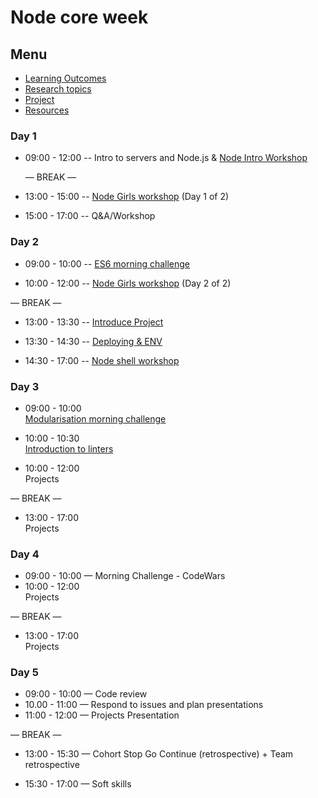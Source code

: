 # Node core week

## Menu

- [Learning Outcomes](./learning-outcomes.md)
- [Research topics](./research-afternoon.md)
- [Project](./project.md)
- [Resources](./resources)

### Day 1

- 09:00 - 12:00
  -- Intro to servers and Node.js
  & [Node Intro Workshop](https://github.com/foundersandcoders/Node-Intro-Workshop)
  
  — BREAK —

- 13:00 - 15:00
  -- [Node Girls workshop](https://github.com/ali-7/node-girls-ws) (Day 1 of 2)
- 15:00 - 17:00
  -- Q&A/Workshop

### Day 2

- 09:00 - 10:00
  -- [ES6 morning challenge](./morning-challenge-day-2.md)

- 10:00 - 12:00
  -- [Node Girls workshop](https://github.com/ali-7/node-girls-ws) (Day 2 of 2)

— BREAK —

- 13:00 - 13:30
  -- [Introduce Project](./project.md)

- 13:30 - 14:30
  -- [Deploying & ENV](./deploying.md)

- 14:30 - 17:00
  -- [Node shell workshop](https://github.com/foundersandcoders/Node-Shell-Workshop/)

### Day 3

- 09:00 - 10:00 <br /> [Modularisation morning challenge](./morning-challenge-day-3.md)
- 10:00 - 10:30 <br /> [Introduction to linters](./linter.md)

- 10:00 - 12:00 <br>
  Projects

— BREAK —

- 13:00 - 17:00<br>
  Projects

### Day 4

- 09:00 - 10:00 — Morning Challenge - CodeWars
- 10:00 - 12:00 <br>
  Projects

— BREAK —

- 13:00 - 17:00 <br>
  Projects

### Day 5

- 09:00 - 10:00 — Code review 
- 10.00 - 11:00 — Respond to issues and plan presentations
- 11:00 - 12:00 — Projects Presentation

— BREAK —

- 13:00 - 15:30 — Cohort Stop Go Continue (retrospective) + Team retrospective

- 15:30 - 17:00 — Soft skills
